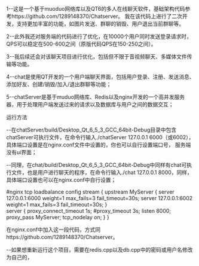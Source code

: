 1--这是一个基于muoduo网络库以及QT6的多人在线聊天软件，基础架构代码参考https://github.com/1289148370/Chatserver。 我在该代码上进行了二次开发，支持更加丰富的功能，如图片发送、群聊的销毁、用户退出当前群聊等。

2--此外我还对服务端的代码进行了优化，在10000个用户同时发送登录请求时，QPS可以稳定在500-600之间（原版代码QPS在150-250之间）。

3--我后续还会对该聊天项目进行优化，包括但不限于音视频聊天、多媒体文件传输等功能。

4--chat是使用QT开发的一个用户端聊天界面，包括用户登录、注册、发送消息、添加好友、创建/销毁/加入/退出群聊等功能；

5--chatServer是基于muduo网络库、Redis以及nginx开发的一个高并发服务器，用于处理用户端发送过来的请求以及数据库与用户之间的数据交互；

运行方法

--在chatServer/build/Desktop_Qt_6_5_3_GCC_64bit-Debug目录中包含chatServer可执行文件，在命令行输入./chatServer 127.0.0.1 6000（或6002），具体端口设置是在nginx.conf文件中设置的，你也可以自行设置端口号，
  服务端没有ui界面；

--同理，在chat/build/Desktop_Qt_6_5_3_GCC_64bit-Debug中同样有chat可执行文件，也是用户进行聊天的程序，在命令行输入./chat 127.0.0.1 8000，同样，具体端口设置也可以在nginx.conf中自行设置；

#nginx tcp loadbalance config
stream {
    upstream MyServer {
        server 127.0.0.1:6000 weight=1 max_fails=3 fail_timeout=30s;
        server 127.0.0.1:6002 weight=1 max_fails=3 fail_timeout=30s;
    }    
    server {
        proxy_connect_timeout 1s;
        #proxy_timeout 3s;
        listen 8000;
        proxy_pass MyServer;
        tcp_nodelay on;
    }
}    

在nginx.conf中加入这一段代码，方式同https://github.com/1289148370/Chatserver。

--如果想重新运行这个项目，需要在redis.cpp以及db.cpp中的密码或用户名修改为自己的，

